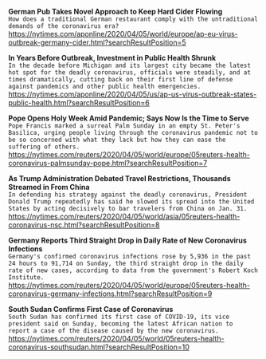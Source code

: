 **German Pub Takes Novel Approach to Keep Hard Cider Flowing**\
`How does a traditional German restaurant comply with the untraditional demands of the coronavirus era?`\
https://nytimes.com/aponline/2020/04/05/world/europe/ap-eu-virus-outbreak-germany-cider.html?searchResultPosition=5

**In Years Before Outbreak, Investment in Public Health Shrunk**\
`In the decade before Michigan and its largest city became the latest hot spot for the deadly coronavirus, officials were steadily, and at times dramatically, cutting back on their first line of defense against pandemics and other public health emergencies. `\
https://nytimes.com/aponline/2020/04/05/us/ap-us-virus-outbreak-states-public-health.html?searchResultPosition=6

**Pope Opens Holy Week Amid Pandemic; Says Now Is the Time to Serve**\
`Pope Francis marked a surreal Palm Sunday in an empty St. Peter's Basilica, urging people living through the coronavirus pandemic not to be so concerned with what they lack but how they can ease the suffering of others.`\
https://nytimes.com/reuters/2020/04/05/world/europe/05reuters-health-coronavirus-palmsunday-pope.html?searchResultPosition=7

**As Trump Administration Debated Travel Restrictions, Thousands Streamed in From China**\
`In defending his strategy against the deadly coronavirus, President Donald Trump repeatedly has said he slowed its spread into the United States by acting decisively to bar travelers from China on Jan. 31.`\
https://nytimes.com/reuters/2020/04/05/world/asia/05reuters-health-coronavirus-nsc.html?searchResultPosition=8

**Germany Reports Third Straight Drop in Daily Rate of New Coronavirus Infections**\
`Germany's confirmed coronavirus infections rose by 5,936 in the past 24 hours to 91,714 on Sunday, the third straight drop in the daily rate of new cases, according to data from the government's Robert Koch Institute.`\
https://nytimes.com/reuters/2020/04/05/world/europe/05reuters-health-coronavirus-germany-infections.html?searchResultPosition=9

**South Sudan Confirms First Case of Coronavirus**\
`South Sudan has confirmed its first case of COVID-19, its vice president said on Sunday, becoming the latest African nation to  report a case of the disease caused by the new coronavirus. `\
https://nytimes.com/reuters/2020/04/05/world/05reuters-health-coronavirus-southsudan.html?searchResultPosition=10

